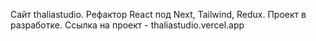 Сайт thaliastudio. Рефактор React под Next, Tailwind, Redux. Проект в разработке. Ссылка на проект - thaliastudio.vercel.app